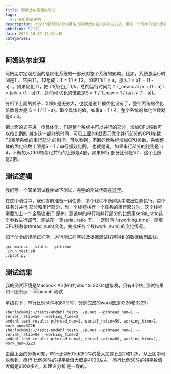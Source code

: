 ```yaml
---
title: 阿姆达尔定理的测试
tags:
  - 计算机体系结构
description: 本文介绍计算机领域著名的阿姆达尔定义的测试方式，展示一个简单的测试逻辑框架。
abbrlink: 57132
date: 2023-10-17 15:31:40
categories:
---
```


阿姆达尔定理
-------------

阿姆达尔定理刻画的是优化系统的一部分对整个系统的影响。比如，系统总运行时间是T，
它由T1，T2组成：T = T1 + T2，如果T1/T = a，那么T = aT + (1 - a)T。如果优化T1，把
T1优化到T1/k，总的运行时间为：T_new = aT/k + (1 - a)T = (a/k + (1 - a))T，总时间
优化的倍数是S = T / T_new = 1 / (a/k + (1 - a))。

分析下上面的式子，如果k是无穷大，也就是说T1被优化没有了，整个系统的优化倍数最大是
S = 1 / (1 - a)。取个具体的值，如果a = 1 / 4，整个系统的优化倍数就是4 / 3。

把上面的式子进一步具体化，T1是整个系统中可以并行的部分，增加CPU核数可以按比例的
减少这一部分的时间，可见上面的k就表示优化并行部分的CPU核数，T2表示系统的串行部分
的时间。可以看到，不断的给系统增加CPU核数，系统整体的优化倍数上限是S = 1 / 串行部分比例。
也就是说，如果串行部分的比例是1 / 4，不断加入CPU核优化并行的上限是4倍，如果串行
部分比例是1/2，这个上限是2倍。

测试逻辑
---------

我们写一个简单测试程序做下测试，完整的测试代码在[这里](https://github.com/wangzhou/tests/tree/master/amdahl_test)。

在这个测试中，我们提前准备一组任务，多个线程不断的从中取出任务执行，每个任务分并行
部分和串行部分，当一个线程执行一个任务的串行部分时，这个线程需要加上一个全局锁进行
保护。测试中的串行和并行部分的比例用serial_ratio这个参数进行调节，测试在一定serial_ratio
下，一定时间内(working_time)，随着CPU核数(pthread_num)变化，完成任务个数(work_num)
的变化情况。

如下命令编译测试程序、运行测试程序以及根据测试程序得到的数据绘制曲线。
```
gcc main.c --static -lpthread
./run_test.sh
./plot.py
```

测试结果
---------

我的测试环境是Macbook Air(M1)的ubuntu 20.04虚拟机，只有4个核, 测试结果如下图所示：
![amdahl测试](amdahl.svg)

单线程下，串行比例50%和80%时，分别完成的work数是3226和3223:
```
sherlock@m1:~/tests/amdahl_test$ ./a.out --pthread_num=1 --serial_ratio=50 --working_time=2
amdahl test result: pthread_num=1, serial_ratio=50, working_time=2, work_num=3226
sherlock@m1:~/tests/amdahl_test$ ./a.out --pthread_num=1 --serial_ratio=80 --working_time=2
amdahl test result: pthread_num=1, serial_ratio=80, working_time=2, work_num=3223
```
由最上面的分析可知，串行比例50%和80%的最大加速比是2和1.25，从上图中可以看到，串行
比例80%的拐平数值大概是4000左右，串行比例50%的拐平数值大概是6000多点，和理论分析
是一致的。
